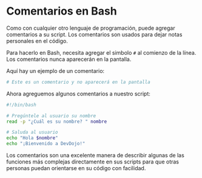 # Comentarios en Bash

Como con cualquier otro lenguaje de programación, puede agregar comentarios a su script. Los comentarios son usados para dejar notas personales en el código.

Para hacerlo en Bash, necesita agregar el simbolo `#` al comienzo de la línea. Los comentarios nunca aparecerán en la pantalla.

Aquí hay un ejemplo de un comentario:

```bash
# Este es un comentario y no aparecerá en la pantalla
```

Ahora agreguemos algunos comentarios a nuestro script:

```bash
#!/bin/bash

# Pregúntele al usuario su nombre
read -p "¿Cuál es su nombre? " nombre

# Saluda al usuario
echo "Hola $nombre"
echo "¡Bienvenido a DevDojo!"
```

Los comentarios son una excelente manera de describir algunas de las funciones más complejas directamente en sus scripts para que otras personas puedan orientarse en su código con facilidad.